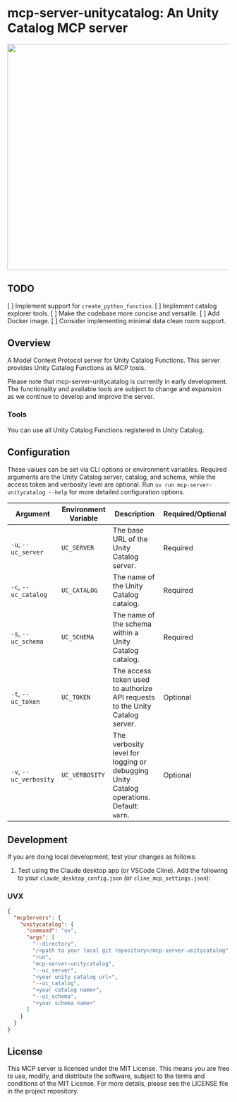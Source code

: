# mcp-server-unitycatalog: An Unity Catalog MCP server

<p align="center" float="left">
  <img width="512" src="https://raw.githubusercontent.com/ognis1205/mcp-server-unitycatalog/main/docs/screen.gif">
</p>

## TODO

 [ ] Implement support for `create_python_function`.
 [ ] Implement catalog explorer tools.
 [ ] Make the codebase more concise and versatile.
 [ ] Add Docker image.
 [ ] Consider implementing minimal data clean room support.

## Overview

A Model Context Protocol server for Unity Catalog Functions. This server provides Unity Catalog Functions as MCP tools.

Please note that mcp-server-unitycatalog is currently in early development. The functionality and available tools are subject to change and expansion as we continue to develop and improve the server.

### Tools

You can use all Unity Catalog Functions registered in Unity Catalog.

## Configuration

These values can be set via CLI options or environment variables. Required arguments are the Unity Catalog server, catalog, and schema, while the access token and verbosity level are optional. Run `uv run mcp-server-unitycatalog --help` for more detailed configuration options.

| Argument               | Environment Variable | Description                                                                             | Required/Optional |
|------------------------|----------------------|-----------------------------------------------------------------------------------------|-------------------|
| `-u`, `--uc_server`    | `UC_SERVER`          | The base URL of the Unity Catalog server.                                               | Required          |
| `-c`, `--uc_catalog`   | `UC_CATALOG`         | The name of the Unity Catalog catalog.                                                  | Required          |
| `-s`, `--uc_schema`    | `UC_SCHEMA`          | The name of the schema within a Unity Catalog catalog.                                  | Required          |
| `-t`, `--uc_token`     | `UC_TOKEN`           | The access token used to authorize API requests to the Unity Catalog server.            | Optional          |
| `-v`, `--uc_verbosity` | `UC_VERBOSITY`       | The verbosity level for logging or debugging Unity Catalog operations. Default: `warn`. | Optional          |

## Development

If you are doing local development, test your changes as follows:

1. Test using the Claude desktop app (or VSCode Cline). Add the following to your `claude_desktop_config.json` (or `cline_mcp_settings.json`):

### UVX
```json
{
  "mcpServers": {
    "unitycatalog": {
      "command": "uv",
      "args": [
        "--directory",
        "/<path to your local git repository>/mcp-server-unitycatalog",
        "run",
        "mcp-server-unitycatalog",
        "--uc_server",
        "<your unity catalog url>",
        "--uc_catalog",
        "<your catalog name>",
        "--uc_schema",
        "<your schema name>"
      ]
    }
  }
}
```

## License

This MCP server is licensed under the MIT License. This means you are free to use, modify, and distribute the software, subject to the terms and conditions of the MIT License. For more details, please see the LICENSE file in the project repository.
